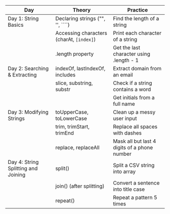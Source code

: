 | Day                                 | Theory                                   | Practice                                     |
| ----------------------------------- | ---------------------------------------- | -------------------------------------------- |
| Day 1: String Basics                | Declaring strings ("", '', ````)         | Find the length of a string                  |
|                                     | Accessing characters (charAt, `[index]`) | Print each character of a string             |
|                                     | .length property                         | Get the last character using .length - 1     |
| Day 2: Searching & Extracting       | indexOf, lastIndexOf, includes           | Extract domain from an email                 |
|                                     | slice, substring, substr                 | Check if a string contains a word            |
|                                     |                                          | Get initials from a full name                |
| Day 3: Modifying Strings            | toUpperCase, toLowerCase                 | Clean up a messy user input                  |
|                                     | trim, trimStart, trimEnd                 | Replace all spaces with dashes               |
|                                     | replace, replaceAll                      | Mask all but last 4 digits of a phone number |
| Day 4: String Splitting and Joining | split()                                  | Split a CSV string into array                |
|                                     | join() (after splitting)                 | Convert a sentence into title case           |
|                                     | repeat()                                 | Repeat a pattern 5 times                     |

&nbsp;

&nbsp;

&nbsp;
